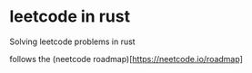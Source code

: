 # leetcode in rust

Solving leetcode problems in rust

follows the (neetcode roadmap)[https://neetcode.io/roadmap]
